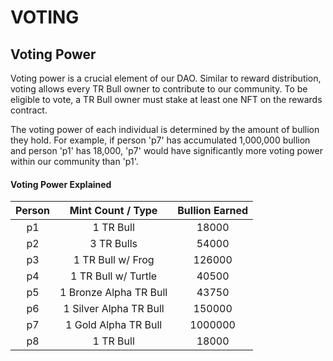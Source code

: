 # VOTING

## Voting Power

Voting power is a crucial element of our DAO. Similar to reward distribution, voting allows every TR Bull owner to contribute to our community. To be eligible to vote, a TR Bull owner must stake at least one NFT on the rewards contract.

The voting power of each individual is determined by the amount of bullion they hold. For example, if person 'p7' has accumulated 1,000,000 bullion and person 'p1' has 18,000, 'p7' would have significantly more voting power within our community than 'p1'.

#### Voting Power Explained

| Person |    Mint Count / Type   | Bullion Earned |
| :----: | :--------------------: | :------------: |
|   p1   |        1 TR Bull       |      18000     |
|   p2   |       3 TR Bulls       |      54000     |
|   p3   |    1 TR Bull w/ Frog   |     126000     |
|   p4   |   1 TR Bull w/ Turtle  |      40500     |
|   p5   | 1 Bronze Alpha TR Bull |      43750     |
|   p6   | 1 Silver Alpha TR Bull |     150000     |
|   p7   |  1 Gold Alpha TR Bull  |     1000000    |
|   p8   |        1 TR Bull       |      18000     |

